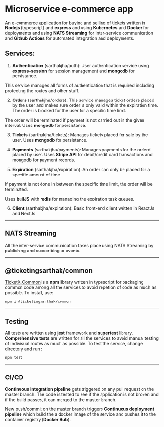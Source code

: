 # Microservice e-commerce app
An e-commerce application for buying and selling of tickets written in **Nodejs** (typescript) and **express** and using **Kubernetes** and **Docker** for deployments and using **NATS Streaming** for inter-service communication and **Github Actions** for automated integration and deployments. 

## Services:

1. **Authentication** (sarthakjha/auth): User authentication service using **express-session** for session management and **mongodb** for persistance.

This service manages all forms of authentication that is required including protecting the routes and other stuff.

2. **Orders** (sarthakjha/orders):
This service manages ticket orders placed by the user and makes sure order is only valid within the expiration time. The order is blocked for the user for a specific time limit. 

The order will be terminated if payment is not carried out in the given interval. Uses **mongodb** for persistance.

3. **Tickets** (sarthakjha/tickets):
Manages tickets placed for sale by the user. Uses **mongodb** for persistance.

4. **Payments** (sarthakjha/payments):
Manages payments for the orderd placed by user. Uses **Stripe API** for debit/credit card transactions and mongodb for payment records.

5. **Expiration** (sarthakjha/expiration):
An order can only be placed for a specific amount of time. 

If payment is not done in between the specific time limit, the order will be terminated.

Uses **bullJS** with **redis** for managing the expiration task queues.

6. **Client** (sarthakjha/expiration):
Basic front-end client written in ReactJs and NextJs
****

## NATS Streaming
All the inter-service communication takes place using NATS Streaming by publishing and subscribing to events.

****
## @ticketingsarthak/common 

[TicketX_Common](https://github.com/SarthakJha/TicketX_common) is a
**npm** library written in typescript for packaging common code among all the services to avoid repetion of code as much as possible. To install, use:

`npm i @ticketingsarthak/common`

****
## Testing
All tests are written using **jest** framework and **supertest** library. **Comprehensive tests** are written for all the services to avoid manual testing of indivisual routes as much as possible. To test the service, change directory and run :

`npm test`
****

## CI/CD
**Continuous integration pipeline** gets triggered on any pull request on the master branch. The code is tested to see if the application is not broken and if the build passes, it can merged to the master branch.

New push/commit on the master branch triggers **Continuous deployment pipeline** which build the a docker image of the service and pushes it to the container registry (**Docker Hub**).



